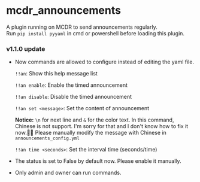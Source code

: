 # mcdr_announcements
A plugin running on MCDR to send announcements regularly.
<br/>
Run `pip install pyyaml` in cmd or powershell before loading this plugin.

### v1.1.0 update

+ Now commands are allowed to configure instead of editing the yaml file. 

  `!!an`:  Show this help message list

  `!!an enable`:  Enable the timed announcement

  `!!an disable`:  Disable the timed announcement

  `!!an set <message>`:  Set the content of announcement

  <strong>Notice:</strong> `\n` for next line and `&` for the color text. In this command, Chinese is not support. I'm sorry for that and I don't know how to fix it now.🙁😟 Please manually modify the message with Chinese in `announcements_config.yml`

  `!!an time <seconds>`:  Set the interval time (seconds/time)

+ The status is set to False by default now. Please enable it manually.
+ Only admin and owner can run commands.
